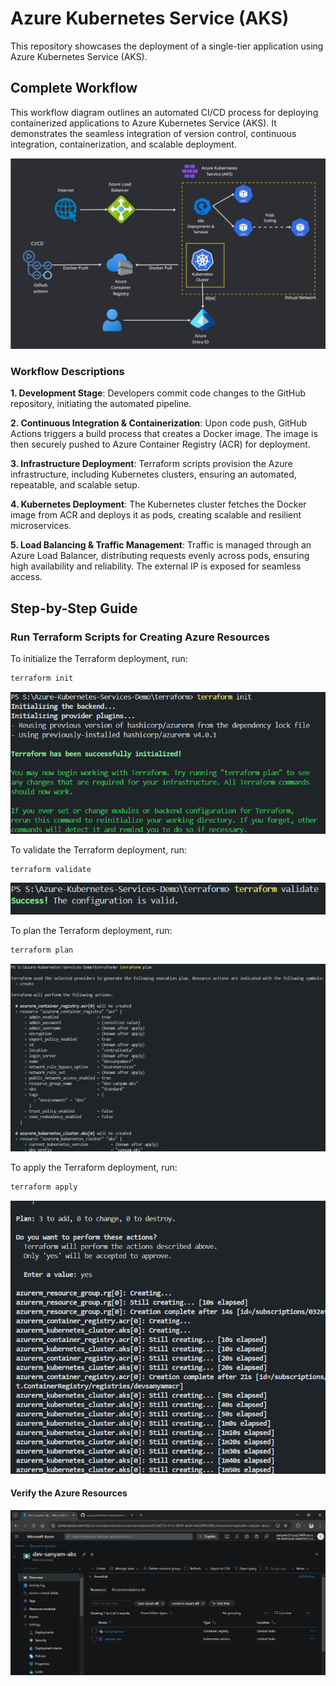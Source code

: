 # Azure Kubernetes Service (AKS)

This repository showcases the deployment of a single-tier application using Azure Kubernetes Service (AKS).

## Complete Workflow

This workflow diagram outlines an automated CI/CD process for deploying containerized applications to Azure Kubernetes Service (AKS). It demonstrates the seamless integration of version control, continuous integration, containerization, and scalable deployment.

![ACR Workflows 1 of 1](assets/projectWorkflow.jpg)

### Workflow Descriptions

**1. Development Stage**:
Developers commit code changes to the GitHub repository, initiating the automated pipeline.

**2. Continuous Integration & Containerization**:
Upon code push, GitHub Actions triggers a build process that creates a Docker image. The image is then securely pushed to Azure Container Registry (ACR) for deployment.

**3. Infrastructure Deployment**:
Terraform scripts provision the Azure infrastructure, including Kubernetes clusters, ensuring an automated, repeatable, and scalable setup.

**4. Kubernetes Deployment**:
The Kubernetes cluster fetches the Docker image from ACR and deploys it as pods, creating scalable and resilient microservices.

**5. Load Balancing & Traffic Management**:
Traffic is managed through an Azure Load Balancer, distributing requests evenly across pods, ensuring high availability and reliability. The external IP is exposed for seamless access.

## Step-by-Step Guide

### Run Terraform Scripts for Creating Azure Resources

To initialize the Terraform deployment, run:

```sh
terraform init
```

![Description](assets/tf-1.png)

To validate the Terraform deployment, run:

```sh
terraform validate
```

![Description](assets/tf-2.png)

To plan the Terraform deployment, run:

```sh
terraform plan
```

![Description](assets/tf-3.png)


To apply the Terraform deployment, run:

```sh
terraform apply
```

![Description](assets/tf-4.png)

#### Verify the Azure Resources

![Description](assets/tf-5.png)
